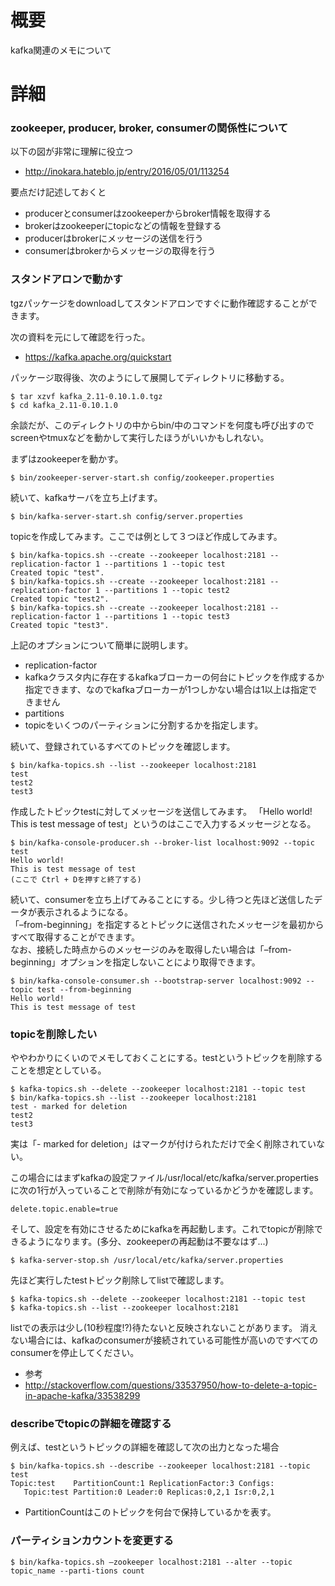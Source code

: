 # 概要
kafka関連のメモについて

# 詳細

### zookeeper, producer, broker, consumerの関係性について
以下の図が非常に理解に役立つ
- http://inokara.hateblo.jp/entry/2016/05/01/113254

要点だけ記述しておくと
- producerとconsumerはzookeeperからbroker情報を取得する
- brokerはzookeeperにtopicなどの情報を登録する
- producerはbrokerにメッセージの送信を行う
- consumerはbrokerからメッセージの取得を行う

### スタンドアロンで動かす
tgzパッケージをdownloadしてスタンドアロンですぐに動作確認することができます。

次の資料を元にして確認を行った。
- https://kafka.apache.org/quickstart

パッケージ取得後、次のようにして展開してディレクトリに移動する。
```
$ tar xzvf kafka_2.11-0.10.1.0.tgz
$ cd kafka_2.11-0.10.1.0
```

余談だが、このディレクトリの中からbin/中のコマンドを何度も呼び出すのでscreenやtmuxなどを動かして実行したほうがいいかもしれない。

まずはzookeeperを動かす。
```
$ bin/zookeeper-server-start.sh config/zookeeper.properties
```

続いて、kafkaサーバを立ち上げます。
```
$ bin/kafka-server-start.sh config/server.properties
```

topicを作成してみます。ここでは例として３つほど作成してみます。
```
$ bin/kafka-topics.sh --create --zookeeper localhost:2181 --replication-factor 1 --partitions 1 --topic test
Created topic "test".
$ bin/kafka-topics.sh --create --zookeeper localhost:2181 --replication-factor 1 --partitions 1 --topic test2
Created topic "test2".
$ bin/kafka-topics.sh --create --zookeeper localhost:2181 --replication-factor 1 --partitions 1 --topic test3
Created topic "test3".
```

上記のオプションについて簡単に説明します。
- replication-factor
 - kafkaクラスタ内に存在するkafkaブローカーの何台にトピックを作成するか指定できます、なのでkafkaブローカーが1つしかない場合は1以上は指定できません
- partitions
 - topicをいくつのパーティションに分割するかを指定します。

続いて、登録されているすべてのトピックを確認します。
```
$ bin/kafka-topics.sh --list --zookeeper localhost:2181
test
test2
test3
```

作成したトピックtestに対してメッセージを送信してみます。
「Hello world! This is test message of test」というのはここで入力するメッセージとなる。
```
$ bin/kafka-console-producer.sh --broker-list localhost:9092 --topic test
Hello world!
This is test message of test
(ここで Ctrl + Dを押すと終了する)
```

続いて、consumerを立ち上げてみることにする。少し待つと先ほど送信したデータが表示されるようになる。  
「–from-beginning」を指定するとトピックに送信されたメッセージを最初からすべて取得することができます。  
なお、接続した時点からのメッセージのみを取得したい場合は「–from-beginning」オプションを指定しないことにより取得できます。  
```
$ bin/kafka-console-consumer.sh --bootstrap-server localhost:9092 --topic test --from-beginning
Hello world!
This is test message of test
```

### topicを削除したい

ややわかりにくいのでメモしておくことにする。testというトピックを削除することを想定としている。

```
$ kafka-topics.sh --delete --zookeeper localhost:2181 --topic test
$ bin/kafka-topics.sh --list --zookeeper localhost:2181
test - marked for deletion
test2
test3
```

実は「- marked for deletion」はマークが付けられただけで全く削除されていない。

この場合にはまずkafkaの設定ファイル/usr/local/etc/kafka/server.propertiesに次の1行が入っていることで削除が有効になっているかどうかを確認します。
```
delete.topic.enable=true
```

そして、設定を有効にさせるためにkafkaを再起動します。これでtopicが削除できるようになります。(多分、zookeeperの再起動は不要なはず...)
```
$ kafka-server-stop.sh /usr/local/etc/kafka/server.properties
```

先ほど実行したtestトピック削除してlistで確認します。
```
$ kafka-topics.sh --delete --zookeeper localhost:2181 --topic test
$ kafka-topics.sh --list --zookeeper localhost:2181
```

listでの表示は少し(10秒程度!?)待たないと反映されないことがあります。
消えない場合には、kafkaのconsumerが接続されている可能性が高いのですべてのconsumerを停止してください。

- 参考
 - http://stackoverflow.com/questions/33537950/how-to-delete-a-topic-in-apache-kafka/33538299

### describeでtopicの詳細を確認する

例えば、testというトピックの詳細を確認して次の出力となった場合
```
$ bin/kafka-topics.sh --describe --zookeeper localhost:2181 --topic test
Topic:test    PartitionCount:1 ReplicationFactor:3 Configs:
   Topic:test Partition:0 Leader:0 Replicas:0,2,1 Isr:0,2,1
```
- PartitionCountはこのトピックを何台で保持しているかを表す。


### パーティションカウントを変更する
```
$ bin/kafka-topics.sh —zookeeper localhost:2181 --alter --topic topic_name --parti-tions count
```























